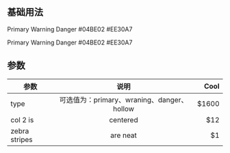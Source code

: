 
## 基础用法
<ClientOnly>
<Common-vue-format>

  <bo-button type="primary" size="large" >Primary</bo-button>
  <bo-button type="warning" >Warning</bo-button>
  <bo-button type="danger" >Danger</bo-button>
  <bo-button color="#04BE02" >#04BE02</bo-button>
  <bo-button color="#EE30A7" size="small">#EE30A7</bo-button>

  <highlight-code slot="codeText" lang="vue">
    <bo-button type="primary" size="large">Primary</bo-button>
    <bo-button type="warning">Warning</bo-button>
    <bo-button type="danger">Danger</bo-button>
    <bo-button color="#04BE02">#04BE02</bo-button>
    <bo-button color="#EE30A7" size="small">#EE30A7</bo-button>
  </highlight-code>
</Common-vue-format>
</ClientOnly>

## 参数
| 参数           | 说明           | Cool  |
| ------------- |:-------------:| -----:|
| type          | 可选值为：primary、wraning、danger、hollow | $1600 |
| col 2 is      | centered      |   $12 |
| zebra stripes | are neat      |    $1 |